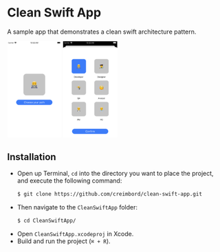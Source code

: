 # Clean Swift App
A sample app that demonstrates a clean swift architecture pattern.

<img src="/Screenshots/main_scene.png" width="25%">    <img src="/Screenshots/path_scene.png" width="25%">

## Installation
- Open up Terminal, `cd` into the directory you want to place the project, and execute the following command:
  ```bash
  $ git clone https://github.com/creimbord/clean-swift-app.git
  ```
- Then navigate to the `CleanSwiftApp` folder:
  ```bash
  $ cd CleanSwiftApp/
  ```
- Open `CleanSwiftApp.xcodeproj` in Xcode.
- Build and run the project (`⌘ + R`).